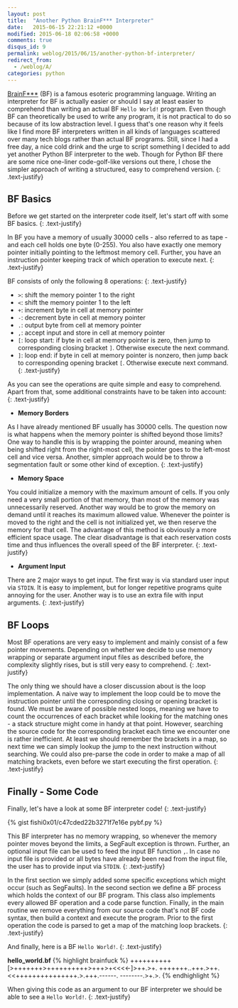 ```yaml
---
layout: post
title:  "Another Python BrainF*** Interpreter"
date:   2015-06-15 22:21:12 +0000
modified: 2015-06-18 02:06:58 +0000 
comments: true
disqus_id: 9
permalink: weblog/2015/06/15/another-python-bf-interpreter/
redirect_from:
  - /weblog/A/
categories: python
---
```


[BrainF***][wiki-brainfuck] (BF) is a famous esoteric programming language. 
Writing an interpreter for BF is actually easier or should I say at least easier to comprehend than writing an actual BF `Hello World!` program. 
Even though BF can theoretically be used to write any program, it is not practical to do so because of its low abstraction level. 
I guess that's one reason why it feels like I find more BF interpreters written in all kinds of languages scattered over many tech blogs rather than actual BF programs. 
Still, since I had a free day, a nice cold drink and the urge to script something I decided to add yet another Python BF interpreter to the web. 
Though for Python BF there are some nice one-liner code-golf-like versions out there, I chose the simpler approach of writing a structured, easy to comprehend version. <!--more-->
{: .text-justify}

## BF Basics ##

Before we get started on the interpreter code itself, let's start off with some BF basics. 
{: .text-justify}

In BF you have a memory of usually 30000 cells - also referred to as tape - and each cell holds one byte (0-255). 
You also have exactly one memory pointer initially pointing to the leftmost memory cell. 
Further, you have an instruction pointer keeping track of which operation to execute next. 
{: .text-justify}

BF consists of only the following 8 operations: 
{: .text-justify}

* `>`: shift the memory pointer 1 to the right
* `<`: shift the memory pointer 1 to the left
* `+`: increment byte in cell at memory pointer
* `-`: decrement byte in cell at memory pointer
* `.`: output byte from cell at memory pointer
* `,`: accept input and store in cell at memory pointer
* `[`: loop start: if byte in cell at memory pointer is zero, then jump to corresponding closing bracket `]`. 
Otherwise execute the next command.
* `]`: loop end: if byte in cell at memory pointer is nonzero, then jump back to corresponding opening bracket `[`. 
Otherwise execute next command.
{: .text-justify}

As you can see the operations are quite simple and easy to comprehend. 
Apart from that, some additional constraints have to be taken into account:
{: .text-justify}

* **Memory Borders**

As I have already mentioned BF usually has 30000 cells. 
The question now is what happens when the memory pointer is shifted beyond those limits? 
One way to handle this is by wrapping the pointer around, meaning when being shifted right from the right-most cell, the pointer goes to the left-most cell and vice versa. 
Another, simpler approach would be to throw a segmentation fault or some other kind of exception. 
{: .text-justify}

* **Memory Space**

You could initialize a memory with the maximum amount of cells. 
If you only need a very small portion of that memory, than most of the memory was unnecessarily reserved. 
Another way would be to grow the memory on demand until it reaches its maximum allowed value. 
Whenever the pointer is moved to the right and the cell is not initialized yet, we then reserve the memory for that cell. 
The advantage of this method is obviously a more efficient space usage. 
The clear disadvantage is that each reservation costs time and thus influences the overall speed of the BF interpreter. 
{: .text-justify}

* **Argument Input**

There are 2 major ways to get input. 
The first way is via standard user input via `STDIN`. 
It is easy to implement, but for longer repetitive programs quite annoying for the user. 
Another way is to use an extra file with input arguments.
{: .text-justify}

## BF Loops ##

Most BF operations are very easy to implement and mainly consist of a few pointer movements. 
Depending on whether we decide to use memory wrapping or separate argument input files as described before, the complexity slightly rises, but is still very easy to comprehend. 
{: .text-justify}

The only thing we should have a closer discussion about is the loop implementation. 
A naive way to implement the loop could be to move the instruction pointer until the corresponding closing or opening bracket is found. 
We must be aware of possible nested loops, meaning we have to count the occurrences of each bracket while looking for the matching ones - a stack structure might come in handy at that point. 
However, searching the source code for the corresponding bracket each time we encounter one is rather inefficient. 
At least we should remember the brackets in a map, so next time we can simply lookup the jump to the next instruction without searching. 
We could also pre-parse the code in order to make a map of all matching brackets, even before we start executing the first operation. 
{: .text-justify}

## Finally - Some Code ##

Finally, let's have a look at some BF interpreter code!
{: .text-justify}

{% gist fishi0x01/c47cded22b3271f7e16e pybf.py %}

This BF interpreter has no memory wrapping, so whenever the memory pointer moves beyond the limits, a SegFault exception is thrown. 
Further, an optional input file can be used to feed the input BF function `,`. 
In case no input file is provided or all bytes have already been read from the input file, the user has to provide input via `STDIN`.
{: .text-justify}

In the first section we simply added some specific exceptions which might occur (such as SegFaults). 
In the second section we define a BF process which holds the context of our BF program. 
This class also implements every allowed BF operation and a code parse function. 
Finally, in the main routine we remove everything from our source code that's not BF code syntax, then build a context and execute the program. 
Prior to the first operation the code is parsed to get a map of the matching loop brackets. 
{: .text-justify}

And finally, here is a BF `Hello World!`.
{: .text-justify}

**hello_world.bf**
{% highlight brainfuck %}
++++++++++[>+++++++>++++++++++>+++>+<<<<-]>++.>+.
+++++++..+++.>++.<<+++++++++++++++.>.+++.------.
--------.>+.>.
{% endhighlight %}

When giving this code as an argument to our BF interpreter we should be able to see a `Hello World!`.
{: .text-justify}


[wiki-brainfuck]: https://en.wikipedia.org/wiki/Brainfuck
